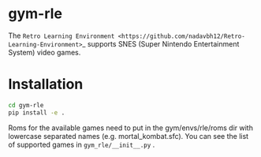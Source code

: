 # gym-rle

The `Retro Learning Environment <https://github.com/nadavbh12/Retro-Learning-Environment>`_ supports SNES (Super Nintendo Entertainment System) video games.

# Installation

```bash
cd gym-rle
pip install -e .
```

Roms for the available games need to put in the gym/envs/rle/roms dir with lowercase separated names (e.g. mortal_kombat.sfc).
You can see the list of supported games in `gym_rle/__init__.py` .